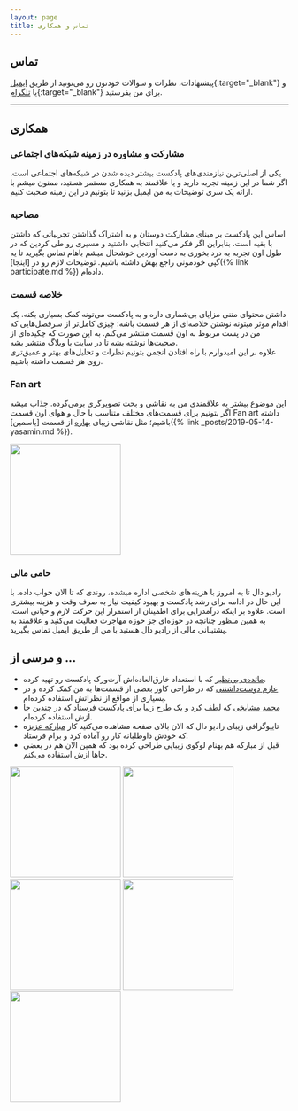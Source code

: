 ```yaml
---
layout: page
title: تماس و همکاری
---
```


## تماس

پیشنهادات، نظرات و سوالات خودتون رو می‌تونید از طریق [ایمیل](mailto:radioDaal@outlook.com){:target="_blank"}  و یا [تلگرام](https://t.me/radioDaalBot){:target="_blank"} برای من بفرستید.

<hr>

## همکاری

### مشارکت و مشاوره در زمینه شبکه‌های اجتماعی
یکی از اصلی‌ترین نیازمندی‌های پادکست بیشتر دیده شدن در شبکه‌های اجتماعی است. اگر شما در این زمینه تجربه دارید و یا علاقمند به همکاری مستمر هستید، ممنون میشم با ارائه یک سری توضیحات به من ایمیل بزنید تا بتونیم در این زمینه صحبت کنیم.

### مصاحبه
اساس این پادکست بر مبنای مشارکت دوستان و به اشتراک گذاشتن تجربیاتی که داشتن با بقیه است. بنابراین اگر فکر می‌کنید انتخابی داشتید و مسیری رو طی کردین که در طول اون تجربه به درد بخوری به دست ‌آوردین خوشحال میشم باهام تماس بگیرید تا یه گپی خودمونی راجع بهش داشته باشیم. توضیحات لازم رو در [اینجا]({% link participate.md %}) داده‌ام.

### خلاصه قسمت
داشتن محتوای متنی مزایای بی‌شماری داره و به پادکست می‌تونه کمک بسیاری بکنه. یک اقدام موثر میتونه نوشتن خلاصه‌ای از هر قسمت باشه؛ چیزی کامل‌تر از سرفصل‌هایی که من در پست مربوط به اون قسمت منتشر می‌کنم. به این صورت که چکیده‌ای از صحبت‌ها نوشته بشه تا در سایت یا وبلاگ منتشر بشه.  
علاوه بر این امیدوارم با راه افتادن انجمن بتونیم نظرات و تحلیل‌های بهتر و عمیق‌تری روی هر قسمت داشته باشیم.

### Fan art
این موضوع بیشتر به علاقمندی من به نقاشی و بحث تصویرگری برمی‌گرده. جذاب میشه اگر بتونیم برای قسمت‌های مختلف متناسب با حال و هوای اون قسمت Fan art داشته باشیم؛ مثل نقاشی زیبای [بهاره](https://www.instagram.com/p/Byheo0eC525/?igshid=1ro12r1ttb2ue) از قسمت [یاسمین]({% link _posts/2019-05-14-yasamin.md %}). 

<div class="image-line">
    <img width="200px" src="{% link public/assets/volunteers/yasamin-painting.jpg %}">
</div>

### حامی مالی
رادیو دال تا به امروز با هزینه‌های شخصی اداره میشده، روندی که تا الان جواب داده. با این حال در ادامه برای رشد پادکست و بهبود کیفیت نیاز به صرف وقت و هزینه بیشتری است. علاوه بر اینکه درآمدزایی برای اطمینان از استمرار این حرکت لازم و حیاتی است. به همین منظور چنانچه در حوزه‌ای جز حوزه مهاجرت فعالیت می‌کنید و علاقمند به پشتیبانی مالی از رادیو دال هستید با من از طریق ایمیل تماس بگیرید.

## و مرسی از ...

- [مائده‌ی بی‌نظیر](http://instagram.com/mayi_mosavar) که با استعداد خارق‌العاده‌اش آرت‌ورک پادکست رو تهیه کرده.
- [عازم دوست‌داشتنی](https://twitter.com/iAzem/) که در طراحی کاور بعضی از قسمت‌ها به من کمک کرده و در بسیاری از مواقع از نظراتش استفاده کرده‌ام.
- [محمد مشایخی](https://instagram.com/mashaayekhi) که لطف کرد و یک طرح زیبا برای پادکست فرستاد که در چندین جا ازش استفاده کرده‌ام.
- تایپوگرافی زیبای رادیو دال که الان بالای صفحه مشاهده می‌کنید کار [مبارکه عزیز](https://twitter.com/Mobarake03)ه که خودش داوطلبانه کار رو آماده کرد و برام فرستاد.
- قبل از مبارکه هم بهنام لوگوی زیبایی طراحی کرده بود که همین الان هم در بعضی جاها ازش استفاده می‌کنم.


<div class="image-line">
    <img src="{% link public/assets/volunteers/radiodaal-logo.png %}" width="200" height="200">
    <img src="{% link public/assets/volunteers/daal-square.jpg %}" width="200" height="200">
    <img src="{% link public/assets/volunteers/daal-small.jpg %}" width="200" height="200">
    <img src="{% link public/assets/volunteers/amir-cover.jpg %}" width="200" height="200">
    <img src="{% link public/assets/volunteers/daal-400x.jpg %}" width="200" height="200">
</div>